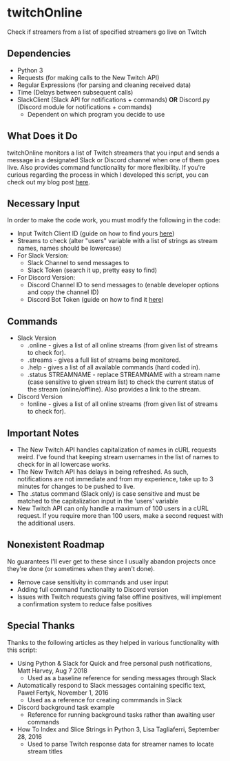# twitchOnline
Check if streamers from a list of specified streamers go live on Twitch

## Dependencies
* Python 3
* Requests (for making calls to the New Twitch API)
* Regular Expressions (for parsing and cleaning received data)
* Time (Delays between subsequent calls)
* SlackClient (Slack API for notifications + commands) **OR** Discord.py (Discord module for notifications + commands)
  * Dependent on which program you decide to use

## What Does it Do
twitchOnline monitors a list of Twitch streamers that you input and sends a message in a designated Slack or Discord channel when one of them goes live. Also provides command functionality for more flexibility. If you're curious regarding the process in which I developed this script, you can check out my blog post [here](https://thecompanyproject.wordpress.com/2018/07/17/tol-online-broadcast-bot/).

## Necessary Input
In order to make the code work, you must modify the following in the code:
* Input Twitch Client ID (guide on how to find yours [here](https://docs.aws.amazon.com/lumberyard/latest/userguide/chatplay-generate-twitch-client-id.html))
* Streams to check (alter "users" variable with a list of strings as stream names, names should be lowercase)
* For Slack Version:
  * Slack Channel to send messages to
  * Slack Token (search it up, pretty easy to find)
* For Discord Version:
  * Discord Channel ID to send messages to (enable developer options and copy the channel ID)
  * Discord Bot Token (guide on how to find it [here](https://github.com/reactiflux/discord-irc/wiki/Creating-a-discord-bot-&-getting-a-token))

## Commands
* Slack Version
  * .online - gives a list of all online streams (from given list of streams to check for).
  * .streams - gives a full list of streams being monitored.
  * .help - gives a list of all available commands (hard coded in).
  * .status STREAMNAME - replace STREAMNAME with a stream name (case sensitive to given stream list) to check the current status of the stream (online/offline). Also provides a link to the stream.
* Discord Version
  * !online - gives a list of all online streams (from given list of streams to check for).

## Important Notes
* The New Twitch API handles capitalization of names in cURL requests weird. I've found that keeping stream usernames in the list of names to check for in all lowercase works.
* The New Twitch API has delays in being refreshed. As such, notifications are not immediate and from my experience, take up to 3 minutes for changes to be pushed to live.
* The .status command (Slack only) is case sensitive and must be matched to the capitalization input in the 'users' variable
* New Twitch API can only handle a maximum of 100 users in a cURL request. If you require more than 100 users, make a second request with the additional users.

## Nonexistent Roadmap
No guarantees I'll ever get to these since I usually abandon projects once they're done (or sometimes when they aren't done).
* Remove case sensitivity in commands and user input
* Adding full command functionality to Discord version
* Issues with Twitch requests giving false offline positives, will implement a confirmation system to reduce false positives

## Special Thanks
Thanks to the following articles as they helped in various functionality with this script:
* Using Python & Slack for Quick and free personal push notifications, Matt Harvey, Aug 7 2018
  * Used as a baseline reference for sending messages through Slack
* Automatically respond to Slack messages containing specific text, Paweł Fertyk, November 1, 2016
  * Used as a reference for creating commmands in Slack
* Discord background task example
  * Reference for running background tasks rather than awaiting user commands
* How To Index and Slice Strings in Python 3, Lisa Tagliaferri, September 28, 2016
  * Used to parse Twitch response data for streamer names to locate stream titles
